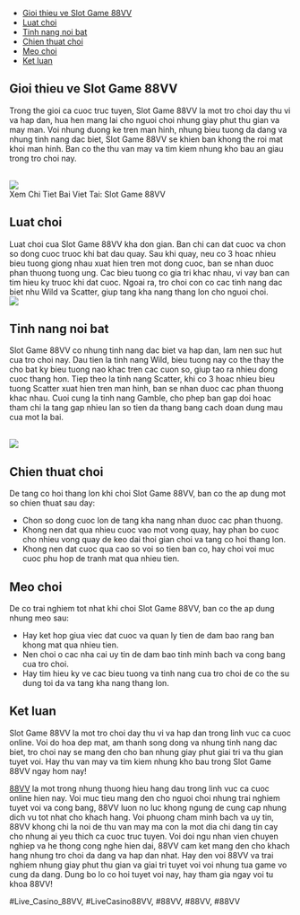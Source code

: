 <nav>
<ul>
<li><a href="#intro">Gioi thieu ve <a href="https://88vv.llc/slot-game-88vv/">Slot Game 88VV</a></a></li>
<li><a href="#rules">Luat choi</a></li>
<li><a href="#features">Tinh nang noi bat</a></li>
<li><a href="#strategies">Chien thuat choi</a></li>
<li><a href="#tips">Meo choi</a></li>
<li><a href="#conclusion">Ket luan</a></li>
</ul>
</nav><main>
<section id="intro">
<h2>Gioi thieu ve Slot Game 88VV</h2>
<p>Trong the gioi ca cuoc truc tuyen, Slot Game 88VV la mot tro choi day thu vi va hap dan, hua hen mang lai cho nguoi choi nhung giay phut thu gian va may man. Voi nhung duong ke tren man hinh, nhung bieu tuong da dang va nhung tinh nang dac biet, Slot Game 88VV se khien ban khong the roi mat khoi man hinh. Ban co the thu van may va tim kiem nhung kho bau an giau trong tro choi nay.</p><br><img src="https://88vv.llc/wp-content/uploads/2025/02/nhieu-khuyen-mai-slot-game-88vv-doc-quyen.jpg"></br>
Xem Chi Tiet Bai Viet Tai: Slot Game 88VV
</section>
<section id="rules">
<h2>Luat choi</h2>
<p>Luat choi cua Slot Game 88VV kha don gian. Ban chi can dat cuoc va chon so dong cuoc truoc khi bat dau quay. Sau khi quay, neu co 3 hoac nhieu bieu tuong giong nhau xuat hien tren mot dong cuoc, ban se nhan duoc phan thuong tuong ung. Cac bieu tuong co gia tri khac nhau, vi vay ban can tim hieu ky truoc khi dat cuoc. Ngoai ra, tro choi con co cac tinh nang dac biet nhu Wild va Scatter, giup tang kha nang thang lon cho nguoi choi.<br><img src="https://88vv.llc/wp-content/uploads/2025/02/gioi-thieu-sanh-slot-game-88vv.jpg"></br>
</section>
<section id="features">
<h2>Tinh nang noi bat</h2>
<p>Slot Game 88VV co nhung tinh nang dac biet va hap dan, lam nen suc hut cua tro choi nay. Dau tien la tinh nang Wild, bieu tuong nay co the thay the cho bat ky bieu tuong nao khac tren cac cuon so, giup tao ra nhieu dong cuoc thang hon. Tiep theo la tinh nang Scatter, khi co 3 hoac nhieu bieu tuong Scatter xuat hien tren man hinh, ban se nhan duoc cac phan thuong khac nhau. Cuoi cung la tinh nang Gamble, cho phep ban gap doi hoac tham chi la tang gap nhieu lan so tien da thang bang cach doan dung mau cua mot la bai.</p><br><img src="https://88vv.llc/wp-content/uploads/2025/02/kham-pha-kho-tro-choi-slot-doc-dao.jpg"></br>
</section>
<section id="strategies">
<h2>Chien thuat choi</h2>
<p>De tang co hoi thang lon khi choi Slot Game 88VV, ban co the ap dung mot so chien thuat sau day:
<ul>
<li>Chon so dong cuoc lon de tang kha nang nhan duoc cac phan thuong.</li>
<li>Khong nen dat qua nhieu cuoc vao mot vong quay, hay phan bo cuoc cho nhieu vong quay de keo dai thoi gian choi va tang co hoi thang lon.</li>
<li>Khong nen dat cuoc qua cao so voi so tien ban co, hay choi voi muc cuoc phu hop de tranh mat qua nhieu tien.</li>
</ul>
</section>
<section id="tips">
<h2>Meo choi</h2>
<p>De co trai nghiem tot nhat khi choi Slot Game 88VV, ban co the ap dung nhung meo sau:</p>
<ul>
<li>Hay ket hop giua viec dat cuoc va quan ly tien de dam bao rang ban khong mat qua nhieu tien.</li>
<li>Nen choi o cac nha cai uy tin de dam bao tinh minh bach va cong bang cua tro choi.</li>
<li>Hay tim hieu ky ve cac bieu tuong va tinh nang cua tro choi de co the su dung toi da va tang kha nang thang lon.</li>
</ul>
</section>
<section id="conclusion">
<h2>Ket luan</h2>
<p>Slot Game 88VV la mot tro choi day thu vi va hap dan trong linh vuc ca cuoc online. Voi do hoa dep mat, am thanh song dong va nhung tinh nang dac biet, tro choi nay se mang den cho ban nhung giay phut giai tri va thu gian tuyet voi. Hay thu van may va tim kiem nhung kho bau trong Slot Game 88VV ngay hom nay!
</section>
</main><p><a href="https://88vv.llc/">88VV</a> la mot trong nhung thuong hieu hang dau trong linh vuc ca cuoc online hien nay. Voi muc tieu mang den cho nguoi choi nhung trai nghiem tuyet voi va cong bang, 88VV luon no luc khong ngung de cung cap nhung dich vu tot nhat cho khach hang. Voi phuong cham minh bach va uy tin, 88VV khong chi la noi de thu van may ma con la mot dia chi dang tin cay cho nhung ai yeu thich ca cuoc truc tuyen. Voi doi ngu nhan vien chuyen nghiep va he thong cong nghe hien dai, 88VV cam ket mang den cho khach hang nhung tro choi da dang va hap dan nhat. Hay den voi 88VV va trai nghiem nhung giay phut thu gian va giai tri tuyet voi voi nhung tua game vo cung da dang. Dung bo lo co hoi tuyet voi nay, hay tham gia ngay voi tu khoa 88VV!</p>
#Live_Casino_88VV, #LiveCasino88VV, #88VV, #88VV, #88VV
